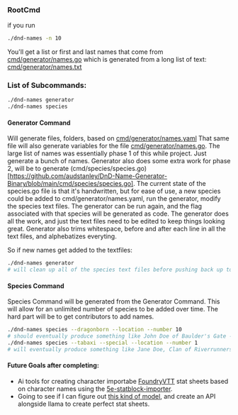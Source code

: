 ### RootCmd

if you run

```bash
./dnd-names -n 10
```

You'll get a list or first and last names that come from [cmd/generator/names.go](https://github.com/audstanley/DnD-Name-Generator-Binary/tree/main/generator) which is generated from a long list of text: 
[cmd/generator/names.txt](https://github.com/audstanley/DnD-Name-Generator-Binary/blob/main/cmd/generator/names.txt)

### List of Subcommands:

```bash
./dnd-names generator
./dnd-names species
```

#### Generator Command

Will generate files, folders, based on [cmd/generator/names.yaml](https://github.com/audstanley/DnD-Name-Generator-Binary/blob/main/cmd/generator/names.yaml)
That same file will also generate variables for the file [cmd/generator/names.go](https://github.com/audstanley/DnD-Name-Generator-Binary/blob/main/cmd/generator/names.go).
The large list of names was essentially phase 1 of this while project. Just generate a bunch of names. Generator also does some extra work for phase 2, will be
to generate (cmd/species/species.go)[https://github.com/audstanley/DnD-Name-Generator-Binary/blob/main/cmd/species/species.go]. The current state of the species.go file
is that it's handwritten, but for ease of use, a new species could be added to cmd/generator/names.yaml, run the generator, modify the species text files.
The generator can be run again, and the flag associated with that species will be generated as code. The generator does all the work, and just the text files
need to be edited to keep things looking great. Generator also trims whitespace, before and after each line in all the text files, and alphebatizes everyting.

So if new names get added to the textfiles:

```bash
./dnd-names generator
# will clean up all of the species text files before pushing back up to github.
```


#### Species Command

Species Command will be generated from the Generator Command. This will allow for an unlimited number of species to be added over time.
The hard part will be to get contributors to add names.

```bash
./dnd-names species --dragonborn --location --number 10
# should eventually produce something like John Doe of Baulder's Gate - with 9 additional generated names.
./dnd-names species --tabaxi --special --location --number 1
# will eventually produce something like Jane Doe, Clan of Riverrunners, of Neverwinter
```

#### Future Goals after completing:
* Ai tools for creating character importabe [FoundryVTT](https://foundryvtt.com/) stat sheets based on character names using the [5e-statblock-importer](https://foundryvtt.com/packages/5e-statblock-importer).
* Going to see if I can figure out [this kind of model](https://cros.land/ai-powered-dnd-5e-monster-statblock-generator/), and create an API alongside llama to create perfect stat sheets.